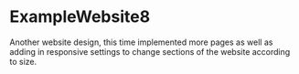 # ExampleWebsite8
Another website design, this time implemented more pages as well as adding in responsive settings to change sections of the website according to size.
